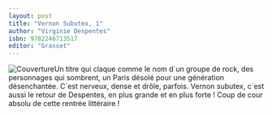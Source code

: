```yaml
---
layout: post
title: "Vernon Subutex, 1"
author: "Virginie Despentes"
isbn: 9782246713517
editor: "Grasset"
---
```


![Couverture](/img/9782246713517.jpg)Un titre qui claque comme le nom d´un groupe de rock, des personnages qui sombrent, un Paris désolé pour une génération désenchantée. C´est nerveux, dense et drôle, parfois. Vernon subutex, c´est aussi le retour de Despentes, en plus grande et en plus forte ! Coup de cour absolu de cette rentrée littéraire !